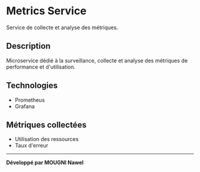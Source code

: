# Metrics Service

Service de collecte et analyse des métriques.

## Description

Microservice dédié à la surveillance, collecte et analyse des métriques de performance et d'utilisation.


## Technologies

- Prometheus
- Grafana

## Métriques collectées

- Utilisation des ressources
- Taux d'erreur

---
**Développé par MOUGNI Nawel**
